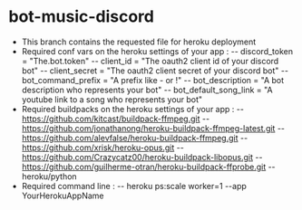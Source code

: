# bot-music-discord
- This branch contains the requested file for heroku deployment
- Required conf vars on the heroku settings of your app :
-- discord_token = "The.bot.token"
-- client_id = "The oauth2 client id of your discord bot"
-- client_secret = "The oauth2 client secret of your discord bot"
-- bot_command_prefix = "A prefix like - or !"
-- bot_description = "A bot description who represents your bot"
-- bot_default_song_link = "A youtube link to a song who represents your bot"
- Required buildpacks on the heroku settings of your app :
-- https://github.com/kitcast/buildpack-ffmpeg.git
-- https://github.com/jonathanong/heroku-buildpack-ffmpeg-latest.git
-- https://github.com/alevfalse/heroku-buildpack-ffmpeg.git
-- https://github.com/xrisk/heroku-opus.git
-- https://github.com/Crazycatz00/heroku-buildpack-libopus.git
-- https://github.com/guilherme-otran/heroku-buildpack-ffprobe.git
-- heroku/python
- Required command line : 
-- heroku ps:scale worker=1 --app YourHerokuAppName
